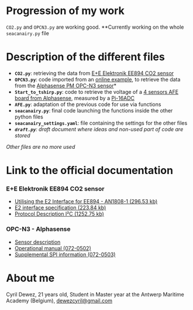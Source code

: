 # Progression of my work
`CO2.py` and `OPCN3.py` are working good.
**Currently working on the whole `seacanairy.py` file 

# Description of the different files

* **`CO2.py`**: retrieving the data from [E+E Elektronik EE894 CO2 sensor](https://www.epluse.com/en/products/co2-measurement/co2-sensor/ee894/)
* **`OPCN3.py`**: code imported from an [online example](https://github.com/JarvisSan22/OPC-N3_python), to retrieve the data from the [Alphasense PM OPC-N3 sensor](http://www.alphasense.com/index.php/products/optical-particle-counter/)*
* **`Start_to_tshirp.py`**: code to retrieve the voltage of a [4 sensors AFE board from Alphasense](http://www.alphasense.com/index.php/products/support-circuits-air/), measured by a [Pi-16ADC](https://alchemy-power.com/pi-16adc/)
* **`AFE.py`**: adaptation of the previous code for use via functions
* **`seacanairy.py`**: final code launching the functions inside the other python files
* **`seacanairy_settings.yaml`**: file containing the settings for the other files
* _**`draft.py`**: draft document where ideas and non-used part of code are stored_

_Other files are no more used_
# Link to the official documentation
### E+E Elektronik EE894 CO2 sensor
* [Utilising the E2 Interface for EE894 - AN1808-1 (296.53 kb)](https://www.epluse.com/fileadmin/data/product/ee894/Utilising_E2_Interface_EE894_AN1808-1.pdf)
* [E2 interface specification (223.84 kb)](https://www.epluse.com/fileadmin/data/sw/Specification_E2_Interface.pdf)
* [Protocol Description I²C (1252.75 kb)](https://www.epluse.com/fileadmin/data/product/ee894/TUG_EE894_I2C.pdf)
### OPC-N3 - Alphasense
* [Sensor description](https://www.alphasense.com/WEB1213/wp-content/uploads/2019/03/OPC-N3.pdf)
* [Operational manual (072-0502)](https://ivobruggeoffice-my.sharepoint.com/:b:/g/personal/cyril_dewez_365_academicoffice_be/EYyBUtyGxQ9DhEx4IhtOQtYBmjt7fF_uCiN_a-y78fQx6g?e=KNGjmR)
* [Supplemental SPI information (072-0503)](https://ivobruggeoffice-my.sharepoint.com/:b:/g/personal/cyril_dewez_365_academicoffice_be/EZ0sC9YRnJtDk1bBb0wdnWEBJRDpJhDoEhiawHT7dnBjEA?e=U0VCsF)
# About me

Cyril Dewez,
21 years old,
Student in Master year at the Antwerp Maritime Academy (Belgium),
dewezcyril@gmail.com